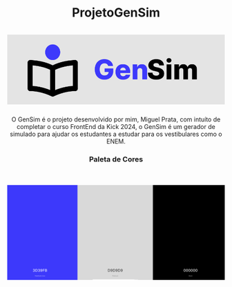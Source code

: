 <div align="center">
  <h1 align="center">
    ProjetoGenSim
    <br />
    <br />
    <img src="GenSim.PNG">
  </h1>
  <p>O GenSim é o projeto desenvolvido por mim, Miguel Prata, com intuíto de completar o curso FrontEnd da Kick 2024, o GenSim é um gerador de simulado para ajudar os estudantes a estudar para os vestibulares como o ENEM.</p>

  <h3 align="center">
    Paleta de Cores
  </h3>
  <br/>
  <br/>
  <img src="Paleta.PNG">
</div>
